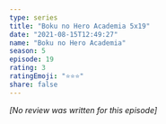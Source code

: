 ```yaml
---
type: series
title: "Boku no Hero Academia 5x19"
date: "2021-08-15T12:49:27"
name: "Boku no Hero Academia"
season: 5
episode: 19
rating: 3
ratingEmoji: "⭐️⭐️⭐️"
share: false
---
```


_[No review was written for this episode]_
